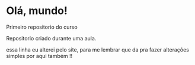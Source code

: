 # Olá, mundo!
Primeiro repositorio do curso 

Repositorio criado durante uma aula. 

essa linha eu alterei pelo site, para me lembrar que da pra fazer alterações simples por aqui também !!
